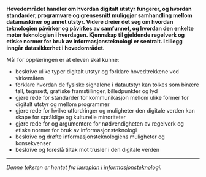 **Hovedområdet handler om hvordan digitalt utstyr fungerer, og hvordan standarder, programvare og grensesnitt muliggjør samhandling mellom datamaskiner og annet utstyr. Videre dreier det seg om hvordan teknologien påvirker og påvirkes av samfunnet, og hvordan den enkelte møter teknologien i hverdagen. Kjennskap til gjeldende regelverk og etiske normer for bruk av informasjonsteknologi er sentralt. I tillegg inngår datasikkerhet i hoved­området.**

Mål for opplæringen er at eleven skal kunne:
 * beskrive ulike typer digitalt utstyr og forklare hovedtrekkene ved virkemåten
 * forklare hvordan de fysiske signalene i datautstyr kan tolkes som binære tall, tegnsett, grafiske framstillinger, billedpunkter og lyd
 * gjøre rede for standarder for kommunikasjon mellom ulike former for digitalt utstyr og mellom programmer
 * gjøre rede for hvilke utfordringer og muligheter den digitale verden kan skape for språklige og kulturelle minoriteter
 * gjøre rede for og argumentere for nødvendigheten av regelverk og etiske normer for bruk av informasjonsteknologi
 * beskrive og drøfte informasjonsteknologiens muligheter og konsekvenser
 * beskrive og foreslå tiltak mot trusler i den digitale verden

---

*Denne teksten er hentet fra [læreplan i informasjonsteknologi](http://www.udir.no/kl06/inf1-01/).*